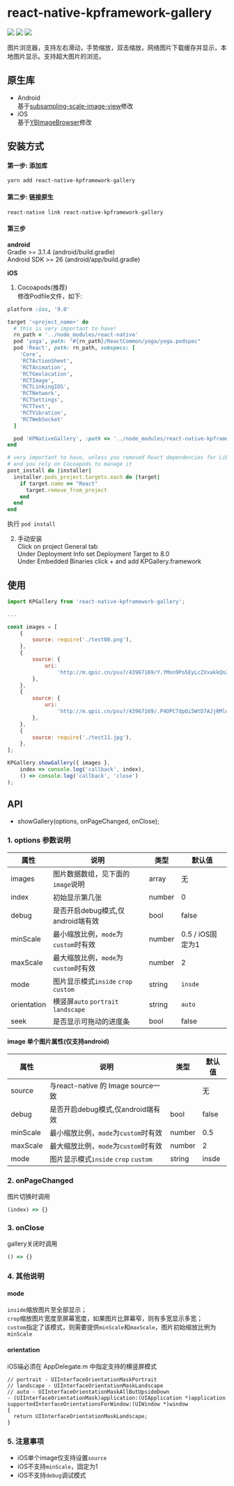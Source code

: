 # react-native-kpframework-gallery

[![](https://img.shields.io/npm/v/react-native-kpframework-gallery.svg?style=flat-square)](https://www.npmjs.com/package/react-native-kpframework-gallery)
[![](https://img.shields.io/npm/dm/react-native-kpframework-gallery.svg?style=flat-square)](https://www.npmjs.com/package/react-native-kpframework-gallery)
[![](https://img.shields.io/github/license/xuwaer/KPFrameworkRN.svg?style=flat-square)](https://github.com/xuwaer/KPFrameworkRN/blob/master/LICENSE)

图片浏览器，支持左右滑动，手势缩放，双击缩放，网络图片下载缓存并显示，本地图片显示。支持超大图片的浏览。

## 原生库

- Android  
基于[subsampling-scale-image-view](https://github.com/davemorrissey/subsampling-scale-image-view)修改
- iOS  
基于[YBImageBrowser](https://github.com/indulgeIn/YBImageBrowser)修改
  
## 安装方式

#### 第一步: 添加库

```
yarn add react-native-kpframework-gallery
```

#### 第二步: 链接原生

```
react-native link react-native-kpframework-gallery
```

#### 第三步
  
**android**  
Gradle >= 3.1.4 (android/build.gradle)  
Android SDK >= 26 (android/app/build.gradle)  
  
**iOS**  
1. Cocoapods(推荐)  
修改Podfile文件，如下:
```ruby
platform :ios, '9.0'

target '<project_name>' do
  # this is very important to have!
  rn_path = '../node_modules/react-native'
  pod 'yoga', path: "#{rn_path}/ReactCommon/yoga/yoga.podspec"
  pod 'React', path: rn_path, subspecs: [
    'Core',
    'RCTActionSheet',
    'RCTAnimation',
    'RCTGeolocation',
    'RCTImage',
    'RCTLinkingIOS',
    'RCTNetwork',
    'RCTSettings',
    'RCTText',
    'RCTVibration',
    'RCTWebSocket'
  ]

  pod 'KPNativeGallery', :path => '../node_modules/react-native-kpframework-gallery'
end

# very important to have, unless you removed React dependencies for Libraries 
# and you rely on Cocoapods to manage it
post_install do |installer|
  installer.pods_project.targets.each do |target|
    if target.name == "React"
      target.remove_from_project
    end
  end
end
```  
执行 `pod install`


2. 手动安装  
Click on project General tab  
Under Deployment Info set Deployment Target to 8.0  
Under Embedded Binaries click + and add KPGallery.framework  


## 使用

```jsx
import KPGallery from 'react-native-kpframework-gallery';

...

const images = [
    {
        source: require('./test00.png'),
    },
    {
        source: {
            uri:
                'http://m.qpic.cn/psu?/43967169/Y.YMon9Po5EyLcZVxakkQnZn0y.O5dEjvtvA0bKXv9A!/b/YfBXWBFokwAAYrBHfRI4VAAA&a=29&b=31&bo=ngKEAQAAAAABEC4!&rf=viewer_4',
        },
    },
    {
        source: {
            uri:
                'http://m.qpic.cn/psu?/43967169/.P4OPC7dpQi5WtD7AJjRMloPZJIM4w.5wSJ7wCiLFjM!/b/Yf.ZShHKVAAAYsfQfhK4VAAA&a=29&b=31&bo=AAKOAQAAAAABELo!&rf=viewer_4',
        },
    },
    {
        source: require('./test11.jpg'),
    },
];

KPGallery.showGallery({ images },
    index => console.log('callback', index),
    () => console.log('callback', 'close')
);

```


## API

- showGallery(options, onPageChanged, onClose);  

### 1. options 参数说明  

| 属性     | 说明                           | 类型                    | 默认值 |
| -------- | ------------------------------ | ----------------------- | ------ |
| images  | 图片数据数组，见下面的`image`说明                       | array | 无     |
| index | 初始显示第几张         | number                  | 0      |
| debug  | 是否开启debug模式,仅android端有效                     | bool                | false     |
| minScale     | 最小缩放比例，`mode`为`custom`时有效 | number                 | 0.5 / iOS固定为1   |
| maxScale     | 最大缩放比例，`mode`为`custom`时有效 | number                 | 2   |
| mode     | 图片显示模式`inside` `crop` `custom` | string                 | `insde`   |
| orientation     | 横竖屏`auto` `portrait` `landscape` | string                 | `auto`   |
| seek     | 是否显示可拖动的进度条 | bool                 | false   |
  
  
#### image 单个图片属性(仅支持**android**)

| 属性     | 说明                           | 类型                    | 默认值 |
| -------- | ------------------------------ | ----------------------- | ------ |
| source  | 与react-native 的 Image source一致                       |  | 无     |
| debug  | 是否开启debug模式,仅android端有效                     | bool                | false     |
| minScale     | 最小缩放比例，`mode`为`custom`时有效 | number                 | 0.5   |
| maxScale     | 最大缩放比例，`mode`为`custom`时有效 | number                 | 2   |
| mode     | 图片显示模式`inside` `crop` `custom` | string                 | insde   |

  
### 2. onPageChanged 
图片切换时调用
```jsx
(index) => {}  
```
  
### 3. onClose 
gallery关闭时调用
```jsx
() => {}
```

### 4. 其他说明

  
#### mode  
`inside`缩放图片至全部显示；  
`crop`缩放图片宽度至屏幕宽度，如果图片比屏幕窄，则有多宽显示多宽；  
`custom`指定了该模式，则需要提供`minScale`和`maxScale`，图片初始缩放比例为`minScale`  
  
#### orientation  
iOS端必须在 AppDelegate.m 中指定支持的横竖屏模式  
```objc
// portrait - UIInterfaceOrientationMaskPortrait
// landscape - UIInterfaceOrientationMaskLandscape
// auto - UIInterfaceOrientationMaskAllButUpsideDown
- (UIInterfaceOrientationMask)application:(UIApplication *)application supportedInterfaceOrientationsForWindow:(UIWindow *)window
{
  return UIInterfaceOrientationMaskLandscape;
}
```


### 5. 注意事项  
  
- iOS单个image仅支持设置`source`
- iOS不支持`minScale`，固定为1
- iOS不支持`debug`调试模式
